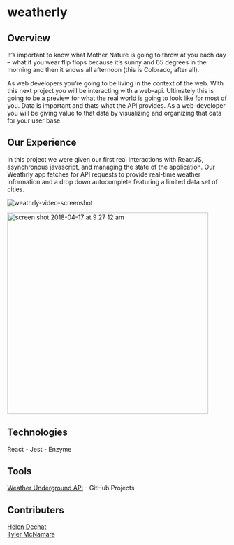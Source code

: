 # weatherly

## Overview

It’s important to know what Mother Nature is going to throw at you each day – what if you wear flip flops because it’s sunny and 65 degrees in the morning and then it snows all afternoon (this is Colorado, after all).

As web developers you’re going to be living in the context of the web. With this next project you will be interacting with a web-api. Ultimately this is going to be a preview for what the real world is going to look like for most of you. Data is important and thats what the API provides. As a web-developer you will be giving value to that data by visualizing and organizing that data for your user base.


## Our Experience

In this project we were given our first real interactions with ReactJS, asynchronous javascript, and managing the state of the application. Our Weathrly app fetches for API requests to provide real-time weather information and a drop down autocomplete featuring a limited data set of cities.

![weathrly-video-screenshot](https://user-images.githubusercontent.com/479463/43278965-d51179f6-90c9-11e8-8ad2-bea5bda60019.gif)

<img width="460" alt="screen shot 2018-04-17 at 9 27 12 am" src="https://user-images.githubusercontent.com/479463/38879892-a415e540-4221-11e8-815a-1954fc585d4e.png">

## Technologies  
React - Jest - Enzyme

## Tools  
[Weather Underground API](https://www.wunderground.com/weather/api/) - GitHub Projects

## Contributers  
  
[Helen Dechat](https://github.com/hdechat)  
[Tyler McNamara](https://github.com/mcnamara14)
